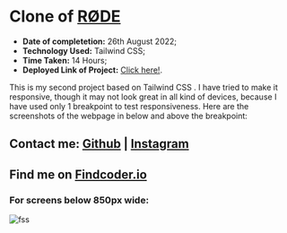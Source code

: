 # Clone of [RØDE](rode.com)
- __Date of completetion:__ 26th August 2022;
- __Technology Used:__ Tailwind CSS;
- __Time Taken:__ 14 Hours;
- __Deployed Link of Project:__ [Click here!](https://road-clomne-project.netlify.app).


This is my second project based on Tailwind CSS . I have tried to make it responsive, though it may not look great in all kind of devices, because I have used only 1 breakpoint to test responsiveness. Here are the screenshots of the webpage in below and above the breakpoint: 

## Contact me:  [Github](https://github.com/yuvanbharathin) |  [Instagram](https://www.instagram.com/_yuvan.__/)
## Find me on [Findcoder.io](https://www.findcoder.io/u/yuvanbharathi)

### For screens below 850px wide:

![fss](https://user-images.githubusercontent.com/109664373/215499618-756c2b94-4ba4-4371-ab8e-be69d86ce4c6.png)
